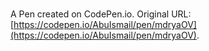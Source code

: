 # 

A Pen created on CodePen.io. Original URL: [https://codepen.io/AbuIsmail/pen/mdryaOV](https://codepen.io/AbuIsmail/pen/mdryaOV).


